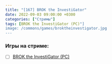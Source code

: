 ```yaml
---
title: "[167] BROK the InvestiGator"
date: 2022-09-03 09:00:00 +0300
categories: ["Стримы"]
tags: [BROK the InvestiGator (PC)"]
image: /commons/games/broktheinvestigator.jpg
---
```


### Игры на стриме:
+ [ ] [BROK the InvestiGator (PC)](/tags/brok-the-investigator-pc)
